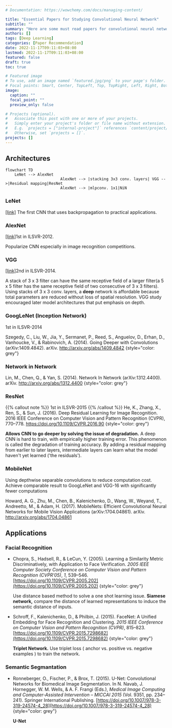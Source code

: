 ```yaml
---
# Documentation: https://wowchemy.com/docs/managing-content/

title: "Essential Papers for Studying Convolutional Neural Network"
subtitle: ""
summary: "Here are some must read papers for convolutional neural network."
authors: []
tags: [Deep Learning]
categories: [Paper Recommendation]
date: 2022-11-17T09:11:03+08:00
lastmod: 2022-11-17T09:11:03+08:00
featured: false
draft: true
toc: true

# Featured image
# To use, add an image named `featured.jpg/png` to your page's folder.
# Focal points: Smart, Center, TopLeft, Top, TopRight, Left, Right, BottomLeft, Bottom, BottomRight.
image:
  caption: ""
  focal_point: ""
  preview_only: false

# Projects (optional).
#   Associate this post with one or more of your projects.
#   Simply enter your project's folder or file name without extension.
#   E.g. `projects = ["internal-project"]` references `content/project/deep-learning/index.md`.
#   Otherwise, set `projects = []`.
projects: []
---
```

## Architectures
```mermaid
flowchart TD
	LeNet --> AlexNet 
						AlexNet --> |stacking 3x3 conv. layers| VGG -->|Residual mapping|ResNet
						AlexNet --> |mlpconv. 1x1|NiN
```


### LeNet 
[[link]](www.google.com)
The first CNN that uses backpropagation to practical applications.

### AlexNet 
[[link]](https://dl.acm.org/doi/10.1145/3065386)1st in ILSVR-2012. 

Popularize CNN especially in image recognition competitions.

### VGG
[[link]](http://arxiv.org/abs/1409.1556)2nd in ILSVR-2014.

A stack of 3 x 3 filter can have the same receptive field of a larger filter(a 5 x 5 filter has the same receptive field of two consecutive  of 3 x 3 filters). Using stacks of 3 x 3 conv. layers, a **deep** network is affordable because total parameters are reduced without loss of spatial resolution. VGG study encouraged later model architectures that put emphasis on depth.

### GoogLeNet (Inception Network)

1st in ILSVR-2014



Szegedy, C., Liu, W., Jia, Y., Sermanet, P., Reed, S., Anguelov, D., Erhan, D., Vanhoucke, V., & Rabinovich, A. (2014). Going Deeper with Convolutions (arXiv:1409.4842). arXiv. http://arxiv.org/abs/1409.4842
{style="color: grey"}
### Network in Network
Lin, M., Chen, Q., & Yan, S. (2014). Network In Network (arXiv:1312.4400). arXiv. http://arxiv.org/abs/1312.4400
{style="color: grey"}

### ResNet
{{% callout note %}}
1st in ILSVR-2015
{{% /callout %}}
He, K., Zhang, X., Ren, S., & Sun, J. (2016). Deep Residual Learning for Image Recognition. 2016 IEEE Conference on Computer Vision and Pattern Recognition (CVPR), 770–778. https://doi.org/10.1109/CVPR.2016.90
{style="color: grey"}

**Allows CNN to go deeper by solving the issue of degradation.** A deep CNN is hard to train, with empirically higher training error. This phenomenon is called the degradation of training accuracy. By adding a residual mapping from earlier to later layers, intermediate layers can learn what the model haven't yet learned ('the residuals').
### MobileNet
Using depthwise separable convolutions to reduce computation cost. Achieve comparable result to GoogLeNet and VGG-16 with significantly fewer computations

Howard, A. G., Zhu, M., Chen, B., Kalenichenko, D., Wang, W., Weyand, T., Andreetto, M., & Adam, H. (2017). MobileNets: Efficient Convolutional Neural Networks for Mobile Vision Applications (arXiv:1704.04861). arXiv. http://arxiv.org/abs/1704.04861

## Applications
### Facial Recognition
- Chopra, S., Hadsell, R., & LeCun, Y. (2005). Learning a Similarity Metric Discriminatively, with Application to Face Verification. *2005 IEEE Computer Society Conference on Computer Vision and Pattern Recognition (CVPR’05)*, *1*, 539–546. [https://doi.org/10.1109/CVPR.2005.202](https://doi.org/10.1109/CVPR.2005.202)
{style="color: grey"}
    
  Use distance based method to solve a one shot learning issue. **Siamese network,** compare the distance of learned representations to induce the semantic distance of inputs.
- Schroff, F., Kalenichenko, D., & Philbin, J. (2015). FaceNet: A Unified Embedding for Face Recognition and Clustering. *2015 IEEE Conference on Computer Vision and Pattern Recognition (CVPR)*, 815–823. [https://doi.org/10.1109/CVPR.2015.7298682](https://doi.org/10.1109/CVPR.2015.7298682)
{style="color: grey"}
  
  **Triplet Network.** Use triplet loss ( anchor vs. positive vs. negative examples ) to train the network.
### Semantic Segmantation
- Ronneberger, O., Fischer, P., & Brox, T. (2015). U-Net: Convolutional Networks for Biomedical Image Segmentation. In N. Navab, J. Hornegger, W. M. Wells, & A. F. Frangi (Eds.), *Medical Image Computing and Computer-Assisted Intervention – MICCAI 2015* (Vol. 9351, pp. 234–241). Springer International Publishing. [https://doi.org/10.1007/978-3-319-24574-4_28](https://doi.org/10.1007/978-3-319-24574-4_28)
{style="color: grey"}

  **U-Net**